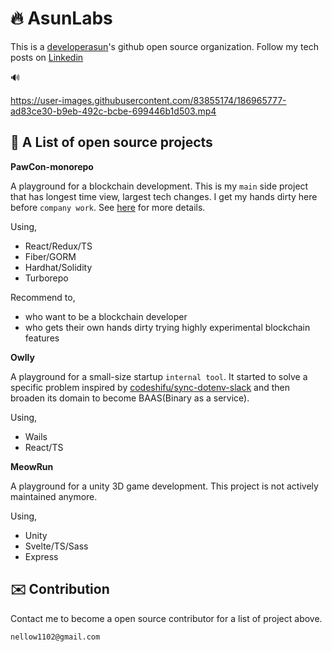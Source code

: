 # :fire: AsunLabs

This is a [developerasun]()'s github open source organization. Follow my tech posts on [Linkedin](https://www.linkedin.com/in/jakesung/recent-activity/shares/)

🔊

https://user-images.githubusercontent.com/83855174/186965777-ad83ce30-b9eb-492c-bcbe-699446b1d503.mp4

## :mag_right: A List of open source projects

**PawCon-monorepo**

A playground for a blockchain development. This is my `main` side project that has longest time view, largest tech changes. I get my hands dirty here before `company work`. See [here](https://docs-pawcon.netlify.app/) for more details.

Using,

- React/Redux/TS
- Fiber/GORM
- Hardhat/Solidity
- Turborepo

Recommend to,

- who want to be a blockchain developer
- who gets their own hands dirty trying highly experimental blockchain features

**Owlly**

A playground for a small-size startup `internal tool`. It started to solve a specific problem inspired by [codeshifu/sync-dotenv-slack](https://github.com/codeshifu/sync-dotenv-slack) and then broaden its domain to become BAAS(Binary as a service).

Using,

- Wails
- React/TS

**MeowRun**

A playground for a unity 3D game development. This project is not actively maintained anymore.

Using,

- Unity
- Svelte/TS/Sass
- Express

## :envelope: Contribution

Contact me to become a open source contributor for a list of project above.

```
nellow1102@gmail.com
```
